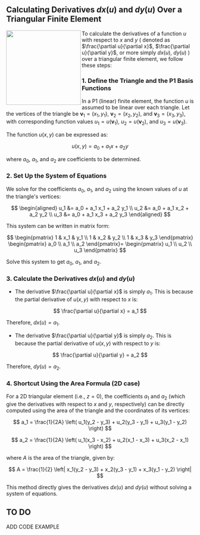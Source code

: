 ## Calculating Derivatives $dx(u)$ and $dy(u)$ Over a Triangular Finite Element


<img width="200" align="left" src="https://github.com/user-attachments/assets/124852e5-3169-4436-8fa9-b90bddfc9972"/>

To calculate the derivatives of a function $u$ with respect to $x$ and $y$ ( denoted as $\frac{\partial u}{\partial x}$, $\frac{\partial u}{\partial y}$, or more simply $dx(u)$, $dy(u)$ ) over a triangular finite element, we follow these steps:

### 1. Define the Triangle and the P1 Basis Functions

In a P1 (linear) finite element, the function $u$ is assumed to be linear over each triangle. 
Let the vertices of the triangle be $\mathbf{v}_1 = (x_1, y_1)$, $\mathbf{v}_2 = (x_2, y_2)$, and $\mathbf{v}_3 = (x_3, y_3)$,
with corresponding function values $u_1 = u(\mathbf{v}_1)$, $u_2 = u(\mathbf{v}_2)$, and $u_3 = u(\mathbf{v}_3)$.

The function $u(x, y)$ can be expressed as:

$$u(x, y) = a_0 + a_1 x + a_2 y$$

where $a_0$, $a_1$, and $a_2$ are coefficients to be determined.

### 2. Set Up the System of Equations

We solve for the coefficients $a_0$, $a_1$, and $a_2$ using the known values of $u$ at the triangle's vertices:

$$
\begin{aligned}
u_1 &= a_0 + a_1 x_1 + a_2 y_1  \\
u_2 &= a_0 + a_1 x_2 + a_2 y_2  \\
u_3 &= a_0 + a_1 x_3 + a_2 y_3 
\end{aligned}
$$

This system can be written in matrix form:

$$
\begin{pmatrix}
1 & x_1 & y_1  \\
1 & x_2 & y_2  \\
1 & x_3 & y_3 
\end{pmatrix}
\begin{pmatrix}
a_0 \\
a_1 \\
a_2 
\end{pmatrix}=
\begin{pmatrix}
u_1 \\
u_2 \\
u_3
\end{pmatrix}
$$


Solve this system to get $a_0$, $a_1$, and $a_2$.

### 3. Calculate the Derivatives $dx(u)$ and $dy(u)$

- The derivative $\frac{\partial u}{\partial x}$ is simply $a_1$. This is because the partial derivative of $u(x, y)$ with respect to $x$ is:

$$
\frac{\partial u}{\partial x} = a_1
$$

Therefore, $dx(u) = a_1$.

- The derivative $\frac{\partial u}{\partial y}$ is simply $a_2$. This is because the partial derivative of $u(x, y)$ with respect to $y$ is:

$$
\frac{\partial u}{\partial y} = a_2
$$

Therefore, $dy(u) = a_2$.

### 4. Shortcut Using the Area Formula (2D case)

For a 2D triangular element (i.e., $z = 0$), the coefficients $a_1$ and $a_2$ (which give the derivatives with respect to $x$ and $y$, respectively) can be directly computed using the area of the triangle and the coordinates of its vertices:

$$
a_1 = \frac{1}{2A} \left( u_1(y_2 - y_3) + u_2(y_3 - y_1) + u_3(y_1 - y_2) \right)
$$

$$
a_2 = \frac{1}{2A} \left( u_1(x_3 - x_2) + u_2(x_1 - x_3) + u_3(x_2 - x_1) \right)
$$

where $A$ is the area of the triangle, given by:

$$
A = \frac{1}{2} \left| x_1(y_2 - y_3) + x_2(y_3 - y_1) + x_3(y_1 - y_2) \right|
$$

This method directly gives the derivatives $dx(u)$ and $dy(u)$ without solving a system of equations.

## TO DO ##
ADD CODE EXAMPLE
